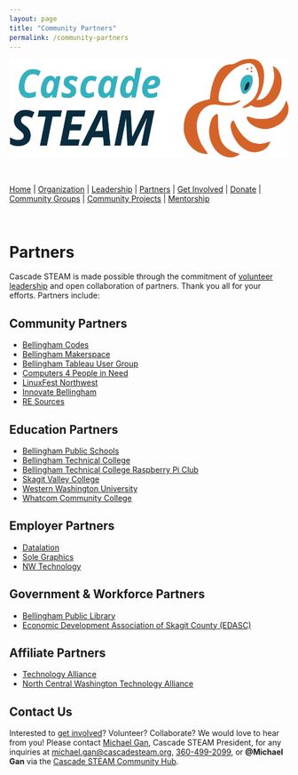 ```yaml
---
layout: page
title: "Community Partners"
permalink: /community-partners
---
```

<style>
  .header {
	display: none;
  }
  .footer {
	display: none;
  }
</style>

<p align="center"><img src="/assets/images/Cascade_STEAM_horizontal_logo_primary.svg" width="600" height="178" /></p>

<br>

[Home](/) | [Organization](/organization) | [Leadership](/leadership) | [Partners](/partners) | [Get Involved](/get-involved) | [Donate](/donate) | [Community Groups](/community-groups) | [Community Projects](/community-projects) | [Mentorship](/mentorship)

<br>

# Partners

Cascade STEAM is made possible through the commitment of [volunteer leadership](/leadership) and open collaboration of partners. Thank you all for your efforts. Partners include:

## Community Partners

- [Bellingham Codes](https://bellingham.codes)
- [Bellingham Makerspace](https://bellinghammakerspace.org)
- [Bellingham Tableau User Group](https://usergroups.tableau.com/bellingham-tableau-user-group)
- [Computers 4 People in Need](https://c4pin.org)
- [LinuxFest Northwest](https://lfnw.org)
- [Innovate Bellingham](https://innovatebellingham.org)
- [RE Sources](https://re-sources.org)

## Education Partners

- [Bellingham Public Schools](https://bellinghamschools.org)
- [Bellingham Technical College](https://btc.edu)
- [Bellingham Technical College Raspberry Pi Club](https://www.raspberrypiclub.org)
- [Skagit Valley College](https://skagit.edu)
- [Western Washington University](https://wwu.edu)
- [Whatcom Community College](https://whatcom.edu)

## Employer Partners

- [Datalation](https://datalation.org/)
- [Sole Graphics](https://solegraphics.com/)
- [NW Technology](https://www.nwtechnology.com/)

## Government & Workforce Partners

- [Bellingham Public Library](https://bellinghampubliclibrary.org)
- [Economic Development Association of Skagit County (EDASC)](https://skagit.org)

## Affiliate Partners

- [Technology Alliance](https://technology-alliance.com)
- [North Central Washington Technology Alliance](https://ncwtech.org)

## Contact Us

Interested to [get involved](/get-involved)? Volunteer? Collaborate? We would love to hear from you! Please contact [Michael Gan](https://www.linkedin.com/in/michaelbgan), Cascade STEAM President, for any inquiries at [michael.gan@cascadesteam.org](mailto:michael.gan@cascadesteam.org), [360-499-2099](tel:3604992099), or **@Michael Gan** via the [Cascade STEAM Community Hub](http://discord.cascadesteam.org).
